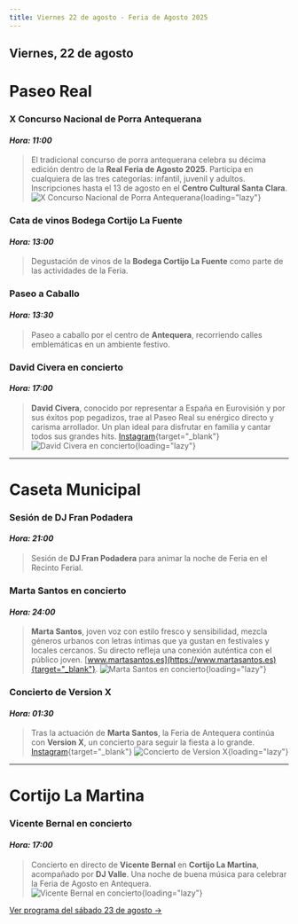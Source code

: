 ```yaml
---
title: Viernes 22 de agosto - Feria de Agosto 2025
---
```


## Viernes, 22 de agosto

# Paseo Real

### **X Concurso Nacional de Porra Antequerana**  
#### *Hora: 11:00*  
> El tradicional concurso de porra antequerana celebra su décima edición dentro de la **Real Feria de Agosto 2025**. Participa en cualquiera de las tres categorías: infantil, juvenil y adultos. Inscripciones hasta el 13 de agosto en el **Centro Cultural Santa Clara**.  
![X Concurso Nacional de Porra Antequerana](https://storage.googleapis.com/qultura-ficheros/eventos/211d911a-24b7-43a9-b224-499bf44bdf88.jpg){loading="lazy"}

### **Cata de vinos Bodega Cortijo La Fuente**  
#### *Hora: 13:00*  
> Degustación de vinos de la **Bodega Cortijo La Fuente** como parte de las actividades de la Feria.

### **Paseo a Caballo**  
#### *Hora: 13:30*  
> Paseo a caballo por el centro de **Antequera**, recorriendo calles emblemáticas en un ambiente festivo.

### **David Civera en concierto**
#### *Hora: 17:00*
> **David Civera**, conocido por representar a España en Eurovisión y por sus éxitos pop pegadizos, trae al Paseo Real su enérgico directo y carisma arrollador. Un plan ideal para disfrutar en familia y cantar todos sus grandes hits.
[Instagram](https://www.instagram.com/david_civera){target="_blank"}
![David Civera en concierto](https://storage.googleapis.com/qultura-ficheros/eventos/e61841a2-c29b-4c1f-8d05-e18a2a25a8be.jpg){loading="lazy"}

---

# Caseta Municipal

### **Sesión de DJ Fran Podadera**  
#### *Hora: 21:00*  
> Sesión de **DJ Fran Podadera** para animar la noche de Feria en el Recinto Ferial.

### **Marta Santos en concierto**  
#### *Hora: 24:00*  
> **Marta Santos**, joven voz con estilo fresco y sensibilidad, mezcla géneros urbanos con letras íntimas que ya gustan en festivales y locales cercanos. Su directo refleja una conexión auténtica con el público joven.
[www.martasantos.es](https://www.martasantos.es){target="_blank"}.
![Marta Santos en concierto](https://storage.googleapis.com/qultura-ficheros/eventos/be4cbd85-9ef3-4eb5-ac4d-4ffdc2e2b126.jpg){loading="lazy"}

### **Concierto de Version X**
#### *Hora: 01:30*
> Tras la actuación de **Marta Santos**, la Feria de Antequera continúa con **Version X**, un concierto para seguir la fiesta a lo grande.
[Instagram](https://www.instagram.com/versionxoficial){target="_blank"}
![Concierto de Version X](https://storage.googleapis.com/qultura-ficheros/eventos/b039a068-e380-43be-a393-a0fa5c1a4f5e.jpg){loading="lazy"}

---

# Cortijo La Martina

### **Vicente Bernal en concierto**  
#### *Hora: 17:00*  
> Concierto en directo de **Vicente Bernal** en **Cortijo La Martina**, acompañado por **DJ Valle**. Una noche de buena música para celebrar la Feria de Agosto en Antequera.  
![Vicente Bernal en concierto](https://storage.googleapis.com/qultura-ficheros/eventos/1549cbed-aa52-47d1-91aa-5f4a2b4de932.jpg){loading="lazy"}

[Ver programa del sábado 23 de agosto →](/programa/2025-08-23/)
